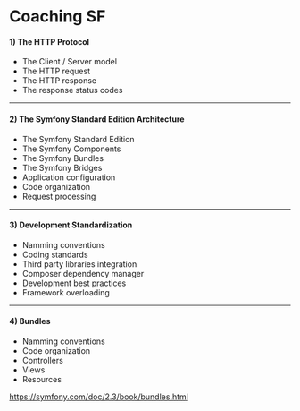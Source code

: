 Coaching SF
===========================
#### **1) The HTTP Protocol**  
* The Client / Server model  
* The HTTP request  
* The HTTP response  
* The response status codes  

---  

#### **2) The Symfony Standard Edition Architecture**  
* The Symfony Standard Edition    
* The Symfony Components  
* The Symfony Bundles  
* The Symfony Bridges  
* Application configuration  
* Code organization  
* Request processing 

---

#### **3) Development Standardization**  
* Namming conventions  
* Coding standards  
* Third party libraries integration  
* Composer dependency manager  
* Development best practices  
* Framework overloading  

---

#### **4) Bundles**
* Namming conventions  
* Code organization  
* Controllers  
* Views  
* Resources  

https://symfony.com/doc/2.3/book/bundles.html
